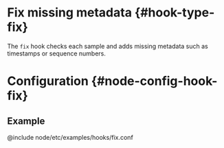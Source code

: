 # Fix missing metadata {#hook-type-fix}

The `fix` hook checks each sample and adds missing metadata such as timestamps or sequence numbers.

# Configuration {#node-config-hook-fix}

## Example

@include node/etc/examples/hooks/fix.conf
